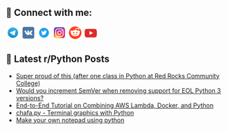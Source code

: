 ## 🔎 Connect with me:
[<img src="https://github.com/bullbesh/bullbesh/blob/main/images/Telegram.png" width="32" height="32" />](https://t.me/bullbesh)
[<img src="https://github.com/bullbesh/bullbesh/blob/main/images/VK.png" width="32" height="32" />](https://vk.com/bullbesh)
[<img src="https://github.com/bullbesh/bullbesh/blob/main/images/Twitter.png" width="32" height="32" />](https://twitter.com/bullbesh1)
[<img src="https://github.com/bullbesh/bullbesh/blob/main/images/Instagram.png" width="32" height="32" />](https://www.instagram.com/bullbesh)
[<img src="https://github.com/bullbesh/bullbesh/blob/main/images/Reddit.png" width="32" height="32" />](https://www.reddit.com/user/bullbesh)
[<img src="https://github.com/bullbesh/bullbesh/blob/main/images/YouTube.png" width="32" height="32" />](https://www.youtube.com/channel/UCtfjRs6uzgq5mfm8S06WTcg)

## 📕 Latest r/Python Posts
<!-- BLOG-POST-LIST:START -->
- [Super proud of this &lpar;after one class in Python at Red Rocks Community College&rpar;](https://www.reddit.com/r/Python/comments/107gqmz/super_proud_of_this_after_one_class_in_python_at/)
- [Would you increment SemVer when removing support for EOL Python 3 versions?](https://www.reddit.com/r/Python/comments/107g04w/would_you_increment_semver_when_removing_support/)
- [End-to-End Tutorial on Combining AWS Lambda, Docker, and Python](https://www.reddit.com/r/Python/comments/107f6r2/endtoend_tutorial_on_combining_aws_lambda_docker/)
- [chafa.py - Terminal graphics with Python](https://www.reddit.com/r/Python/comments/107e2j9/chafapy_terminal_graphics_with_python/)
- [Make your own notepad using python](https://www.reddit.com/r/Python/comments/107d669/make_your_own_notepad_using_python/)
<!-- BLOG-POST-LIST:END -->
